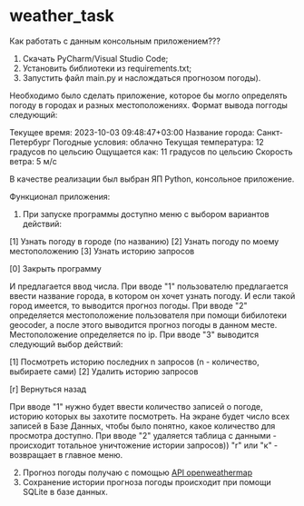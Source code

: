 # weather_task
Как работать с данным консольным приложением???
1. Скачать PyCharm/Visual Studio Code;
2. Установить библиотеки из requirements.txt;
3. Запустить файл main.py и наслождаться прогнозом погоды).



Необходимо было сделать приложение, которое бы могло определять погоду в городах и разных местоположениях.
Формат вывода поггоды следующий:

Текущее время: 2023-10-03 09:48:47+03:00
Название города: Санкт-Петербург
Погодные условия: облачно
Текущая температура: 12 градусов по цельсию
Ощущается как: 11 градусов по цельсию
Скорость ветра: 5 м/c

В качестве реализации был выбран ЯП Python, консольное приложение.

Функционал приложения:
1. При запуске программы доступно меню с выбором вариантов действий:

[1] Узнать погоду в городе (по названию)
[2] Узнать погоду по моему местоположению
[3] Узнать историю запросов

[0] Закрыть программу

И предлагается ввод числа. 
При вводе "1" пользователю предлагается ввести название города, в котором он хочет узнать погоду. И если такой город имеется, то выводится прогноз погоды.
При вводе "2" определяется местоположение пользователя при помощи бибилотеки geocoder, а после этого выводится прогноз погоды в данном месте. Местоположение определяется по ip.
При вводе "3" выводится следующий выбор действий:

[1] Посмотреть историю последних n запросов (n - количество, выбираете сами)
[2] Удалить историю запросов

[r] Вернуться назад

При вводе "1" нужно будет ввести количество записей о погоде, историю которых вы захотите посмотреть. На экране будет число всех записей в Базе Данных, чтобы было понятно, какое количество для просмотра доступно.
При вводе "2" удаляется таблица с данными - происходит тотальное уничтожение истории запросов))
"r" или "к" - возвращает в главное меню.

2. Прогноз погоды получаю с помощью [API openweathermap](https://openweathermap.org/current)
3. Сохранение истории прогноза погоды происходит при помощи SQLite в базе данных.



